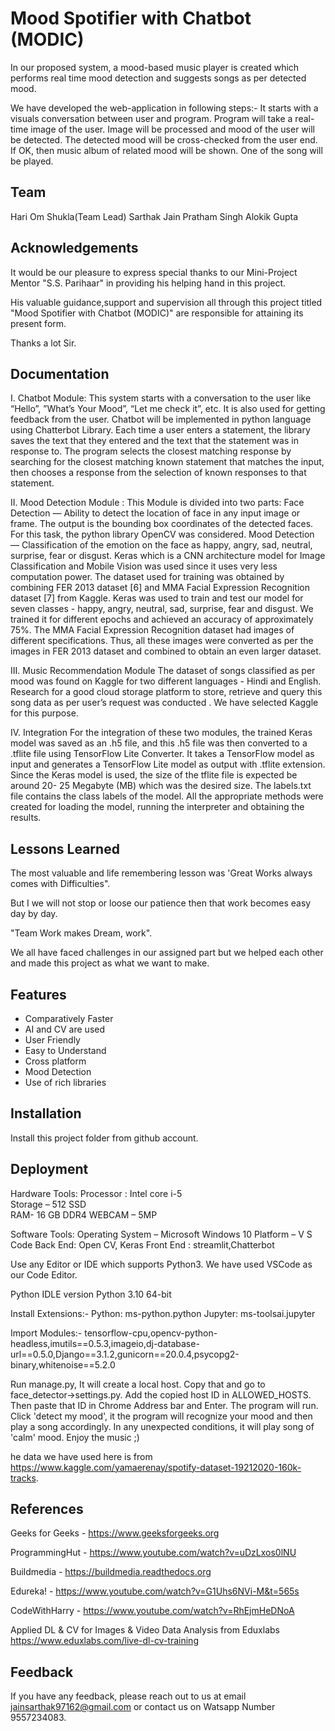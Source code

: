 
# Mood Spotifier with Chatbot (MODIC)

In our proposed system, a mood-based music player is created which performs real time mood detection and suggests songs as per detected mood. 

We have developed the web-application in following steps:-
It starts with a visuals conversation between user and program.
Program will take a real-time image of the user.
Image will be processed and mood of the user will be detected.
The detected mood will be cross-checked from the user end.
If OK, then music album of related mood will be shown.
One of the song will be played.


## Team

Hari Om Shukla(Team Lead)
Sarthak Jain
Pratham Singh
Alokik Gupta


## Acknowledgements

It would be our pleasure to express special thanks to our Mini-Project Mentor "S.S. Parihaar" in providing his helping hand in this project.

His valuable guidance,support and supervision all through this project
titled "Mood Spotifier with Chatbot (MODIC)" are responsible for attaining its present form.

Thanks a lot Sir.


## Documentation

I. Chatbot Module:
This system starts with a conversation to the user like “Hello”, ”What’s Your Mood”, “Let me check it”, etc. It is also used for getting feedback from the user. Chatbot will be implemented in python language using Chatterbot Library.
Each time a user enters a statement, the library saves the text that they entered and the text that the statement was in response to.
The program selects the closest matching response by searching for the closest matching known statement that matches the input, then chooses a response from the selection of known responses to that statement.

II. Mood Detection Module :
This Module is divided into two parts: 
Face Detection — Ability to detect the location of face in any input image or frame. The output is the bounding box coordinates of the detected faces. For this task,  the python library OpenCV was considered.
Mood Detection — Classification of the emotion on the face as happy, angry, sad, neutral, surprise, fear or disgust. Keras which is a CNN architecture model for Image Classification and Mobile Vision was used since it uses very less computation power.
The dataset used for training was obtained by combining FER 2013 dataset [6] and MMA Facial Expression Recognition dataset [7] from Kaggle. Keras was used to train and test our model for seven classes - happy, angry, neutral, sad, surprise, fear and disgust. We trained it for different epochs and achieved an accuracy of approximately 75%.
The MMA Facial Expression Recognition dataset had images of different specifications. Thus, all these images were converted as per the images in FER 2013 dataset and combined to obtain an even larger dataset.

III. Music Recommendation Module 
The dataset of songs classified as per mood was found on Kaggle for two different languages - Hindi and English. 
Research for a good cloud storage platform to store, retrieve and query this song data as per user’s request was conducted .
We have selected Kaggle for this purpose.

IV. Integration
 For the integration of these two modules, the trained Keras model was saved as an .h5 file, and this .h5 file was then converted to a .tflite file using TensorFlow Lite Converter.
 It takes a TensorFlow model as input and generates a TensorFlow Lite model as output with .tflite extension. Since the Keras model is used, the size of the tflite file is expected be around 20- 25 Megabyte (MB) which was the desired size. 
The labels.txt file contains the class labels of the model. All the appropriate methods were created for loading the model, running the interpreter and obtaining the results.


## Lessons Learned

The most valuable and life remembering lesson was 'Great Works always comes with Difficulties".

But I we will not stop or loose our patience then that work becomes easy day by day.

"Team Work makes Dream, work".

We all have faced challenges in our assigned part but we helped each other and made this project as what we want to make.


## Features

- Comparatively Faster
- AI and CV are used
- User Friendly
- Easy to Understand
- Cross platform
- Mood Detection
- Use of rich libraries


## Installation

Install this project folder from github account.
    

## Deployment

Hardware Tools:
Processor : Intel core i-5   
Storage – 512 SSD          
RAM- 16 GB DDR4
WEBCAM – 5MP

Software Tools:
Operating System – Microsoft Windows 10
Platform – V S Code
Back End: Open CV, Keras 
Front End : streamlit,Chatterbot

Use any Editor or IDE which supports Python3.
We have used VSCode as our Code Editor.

Python IDLE version Python 3.10 64-bit

Install Extensions:-
Python:  ms-python.python
Jupyter: ms-toolsai.jupyter

Import Modules:-
tensorflow-cpu,opencv-python-headless,imutils==0.5.3,imageio,dj-database-url==0.5.0,Django==3.1.2,gunicorn==20.0.4,psycopg2-binary,whitenoise==5.2.0

Run manage.py, It will create a local host.
Copy that and go to face_detector->settings.py.
Add the copied host ID in ALLOWED_HOSTS.
Then paste that ID in Chrome Address bar and Enter.
The program will run.
Click 'detect my mood', it the program will recognize your mood and then play a song accordingly.
In any unexpected conditions, it will play song of 'calm' mood.
Enjoy the music ;)

he data we have used here is from https://www.kaggle.com/yamaerenay/spotify-dataset-19212020-160k-tracks.


## References


Geeks for Geeks - https://www.geeksforgeeks.org

ProgrammingHut - https://www.youtube.com/watch?v=uDzLxos0lNU

Buildmedia - https://buildmedia.readthedocs.org

Edureka! - https://www.youtube.com/watch?v=G1Uhs6NVi-M&t=565s

CodeWithHarry - https://www.youtube.com/watch?v=RhEjmHeDNoA

Applied DL & CV for Images & Video Data Analysis from Eduxlabs
https://www.eduxlabs.com/live-dl-cv-training


## Feedback

If you have any feedback, please reach out to us at email jainsarthak97162@gmail.com or contact us on Watsapp Number 9557234083.